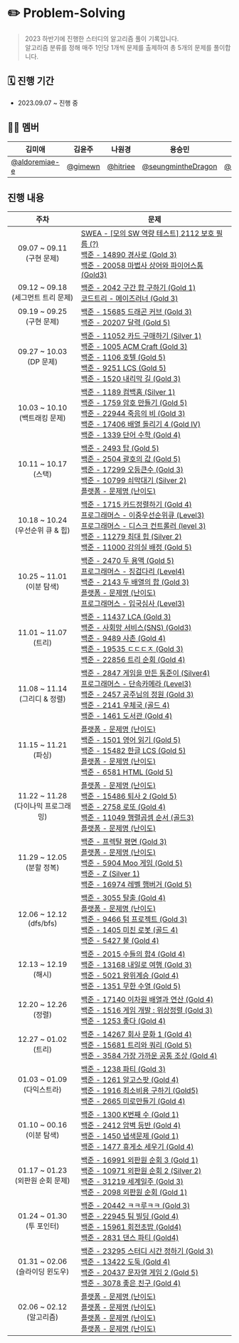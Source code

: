 # ✏️ Problem-Solving

> 2023 하반기에 진행한 스터디의 알고리즘 풀이 기록입니다. <br> 알고리즘 분류를 정해 매주 1인당 1개씩 문제를 출제하여 총 5개의 문제를 풀이합니다.

## 🗓️ 진행 기간

- 2023.09.07 ~ 진행 중

## 💁🏻 멤버

| 김미애                                        | 김윤주                            | 나원경                              | 용승민                                                  | 정지은                              |
| --------------------------------------------- | --------------------------------- | ----------------------------------- | ------------------------------------------------------- | ----------------------------------- |
| [@aldoremiae-e](https://github.com/aldoremiae-e) | [@gimewn](https://github.com/gimewn) | [@hitriee](https://github.com/hitriee) | [@seungmintheDragon](https://github.com/seungmintheDragon) | [@zzz0105](https://github.com/zzz0105) |

## 진행 내용

|               주차                | 문제                                                                                                                                                                                                                                                                                                                                                                                                                    |
|:-------------------------------:|-----------------------------------------------------------------------------------------------------------------------------------------------------------------------------------------------------------------------------------------------------------------------------------------------------------------------------------------------------------------------------------------------------------------------|
|    09.07 ~ 09.11 <br>(구현 문제)    | [SWEA - [모의 SW 역량 테스트] 2112 보호 필름 (?)](https://swexpertacademy.com/main/code/problem/problemDetail.do?contestProbId=AV5V1SYKAaUDFAWu) <br> [백준 - 14890 경사로 (Gold 3)](https://www.acmicpc.net/problem/14890) <br> [백준 - 20058 마법사 상어와 파이어스톰 (Gold3)](https://www.acmicpc.net/problem/20058)                                                                                                                            |
| 09.12 ~ 09.18 <br>(세그먼트 트리 문제)  | [백준 - 2042 구간 합 구하기 (Gold 1)](https://www.acmicpc.net/problem/2042) <br> [코드트리 - 메이즈러너 (Gold 3)](https://www.codetree.ai/training-field/frequent-problems/problems/maze-runner/description?page=3&pageSize=20)                                                                                                                                                                                                        |
|    09.19 ~ 09.25 <br>(구현 문제)    | [백준 - 15685 드래곤 커브 (Gold 3)](https://www.acmicpc.net/problem/15685) <br> [백준 - 20207 달력 (Gold 5)](https://www.acmicpc.net/problem/20207)                                                                                                                                                                                                                                                                              |
|    09.27 ~ 10.03 <br>(DP 문제)    | [백준 - 11052 카드 구매하기 (Silver 1)](https://www.acmicpc.net/problem/11052) <br> [백준 - 1005 ACM Craft (Gold 3)](https://www.acmicpc.net/problem/1005) <br> [백준 - 1106 호텔 (Gold 5)](https://www.acmicpc.net/problem/1106) <br> [백준 - 9251 LCS (Gold 5)](https://www.acmicpc.net/problem/9251) <br> [백준 - 1520 내리막 길 (Gold 3)](https://www.acmicpc.net/problem/1520)                                                         |
|  10.03 ~ 10.10 <br> (백트래킹 문제)   | [백준 - 1189 컴백홈 (Silver 1)](https://www.acmicpc.net/problem/1189) <br>[백준 - 1759 암호 만들기 (Gold 5)](https://www.acmicpc.net/problem/1759) <br>[백준 - 22944 죽음의 비 (Gold 3)](https://www.acmicpc.net/problem/22944) <br>[백준 - 17406 배열 돌리기 4 (Gold Ⅳ)](https://www.acmicpc.net/problem/17406) <br>[백준 - 1339 단어 수학 (Gold 4)](https://www.acmicpc.net/problem/1339)                                                          |
|     10.11 ~ 10.17 <br> (스택)     | [백준 - 2493 탑 (Gold 5)](https://www.acmicpc.net/problem/2493) <br>[백준 - 2504 괄호의 값 (Gold 5)](https://www.acmicpc.net/problem/2504) <br>[백준 - 17299 오등큰수 (Gold 3)](https://www.acmicpc.net/problem/17299) <br>[백준 - 10799 쇠막대기 (Silver 2)](https://www.acmicpc.net/problem/10799) <br>[플랫폼 - 문제명 (난이도)]()                                                                                                               |
| 10.18 ~ 10.24 <br> (우선순위 큐 & 힙) | [백준 - 1715 카드정렬하기 (Gold 4)](https://www.acmicpc.net/problem/1715) <br>[프로그래머스 - 이중우선순위큐 (Level3)](https://school.programmers.co.kr/learn/courses/30/lessons/42628) <br>[프로그래머스 - 디스크 컨트롤러 (level 3)](https://school.programmers.co.kr/learn/courses/30/lessons/42627) <br>[백준 - 11279 최대 힙 (Silver 2)](https://www.acmicpc.net/problem/11279) <br>[백준 - 11000 강의실 배정 (Gold 5)](https://www.acmicpc.net/problem/11000) |
|   10.25 ~ 11.01 <br> (이분 탐색)    | [백준 - 2470 두 용액 (Gold 5)](https://www.acmicpc.net/problem/2470) <br>[프로그래머스 - 징검다리 (Level4)](https://school.programmers.co.kr/learn/courses/30/lessons/43236) <br>[백준 - 2143 두 배열의 합 (Gold 3)](https://www.acmicpc.net/problem/2143) <br>[플랫폼 - 문제명 (난이도)]() <br>[프로그래머스 - 입국심사 (Level3)](https://school.programmers.co.kr/learn/courses/30/lessons/43238)                                                            |
|     11.01 ~ 11.07 <br> (트리)     | [백준 - 11437 LCA (Gold 3)](https://www.acmicpc.net/problem/11437) <br>[백준 - 사회망 서비스(SNS) (Gold3)](https://www.acmicpc.net/problem/2533) <br>[백준 - 9489 사촌 (Gold 4)](https://www.acmicpc.net/problem/9489) <br>[백준 - 19535 ㄷㄷㄷㅈ (Gold 3)](https://www.acmicpc.net/problem/19535) <br>[백준 - 22856 트리 순회 (Gold 4)](https://www.acmicpc.net/problem/22856)                                                                 |
|  11.08 ~ 11.14 <br> (그리디 & 정렬)  | [백준 - 2847 게임을 만든 동준이 (Silver4)](https://www.acmicpc.net/problem/2847) <br>[프로그래머스 - 단속카메라 (Level3)](https://school.programmers.co.kr/learn/courses/30/lessons/42884) <br>[백준 - 2457 공주님의 정원 (Gold 3)](https://www.acmicpc.net/problem/2457)<br>[백준 - 2141 우체국 (골드 4)](https://www.acmicpc.net/problem/2141) <br>[백준 - 1461 도서관 (Gold 4)](https://www.acmicpc.net/problem/1461)                                       |
|     11.15 ~ 11.21 <br> (파싱)     | [플랫폼 - 문제명 (난이도)]() <br>[백준 - 1501 영어 읽기 (Gold 5)](https://www.acmicpc.net/problem/1501) <br>[백준 - 15482 한글 LCS (Gold 5)](https://www.acmicpc.net/problem/15482) <br>[플랫폼 - 문제명 (난이도)]() <br>[백준 - 6581 HTML (Gold 5)](https://www.acmicpc.net/problem/6581)                                                                                                                                                          |
| 11.22 ~ 11.28 <br> (다이나믹 프로그래밍) | [플랫폼 - 문제명 (난이도)]() <br>[백준 - 15486 퇴사 2 (Gold 5)](https://www.acmicpc.net/problem/15486) <br>[백준 - 2758 로또 (Gold 4)](https://www.acmicpc.net/problem/2758) <br>[백준 - 11049 행렬곱셈 순서 (골드3)](https://www.acmicpc.net/problem/11049) <br>[플랫폼 - 문제명 (난이도)]()                                                                                                                                                             |
|   11.29 ~ 12.05 <br> (분할 정복)    | [백준 - 프렉탈 평면 (Gold 3)](https://www.acmicpc.net/problem/1030) <br>[플랫폼 - 문제명 (난이도)]() <br>[백준 - 5904 Moo 게임 (Gold 5)](https://www.acmicpc.net/problem/5904) <br>[백준 - Z (Silver 1)](https://www.acmicpc.net/problem/1074) <br>[백준 - 16974 레벨 햄버거 (Gold 5)](https://www.acmicpc.net/problem/16974)                                                                                                                      |
|  12.06 ~ 12.12 <br> (dfs/bfs)   | [백준 - 3055 탈출 (Gold 4)](https://www.acmicpc.net/problem/3055) <br>[플랫폼 - 문제명 (난이도)]() <br>[백준 - 9466 텀 프로젝트 (Gold 3)](https://www.acmicpc.net/problem/9466) <br>[백준 - 1405 미친 로봇 (골드 4)](https://www.acmicpc.net/problem/1405) <br>[백준 - 5427 불 (Gold 4)](https://www.acmicpc.net/problem/5427)                                                                                                                       |
|     12.13 ~ 12.19 <br> (해시)     | [백준 - 2015 수들의 합4 (Gold 4)](https://www.acmicpc.net/problem/2015) <br>[백준 - 13168 내일로 여행 (Gold 3)](https://www.acmicpc.net/problem/13168) <br>[백준 - 5021 왕위계승 (Gold 4)](https://www.acmicpc.net/problem/5021) <br>[백준 - 1351 무한 수열 (Gold 5)](https://www.acmicpc.net/problem/1351)                                                                                                                                    |
|     12.20 ~ 12.26 <br> (정렬)     | [백준 - 17140 이차원 배열과 연산 (Gold 4)](https://www.acmicpc.net/problem/17140) <br>[백준 - 1516 게임 개발 : 위상정렬 (Gold 3)](https://www.acmicpc.net/problem/1516) <br>[백준 - 1253 좋다 (Gold 4)](https://www.acmicpc.net/problem/1253)                                                                                                                                                                                                 |
|     12.27 ~ 01.02 <br> (트리)     | [백준 - 14267 회사 문화 1 (Gold 4)](https://www.acmicpc.net/problem/14267) <br>[백준 - 15681 트리와 쿼리 (Gold 5)](https://www.acmicpc.net/problem/15681) <br>[백준 - 3584 가장 가까운 공통 조상 (Gold 4)](https://www.acmicpc.net/problem/3584)                                                                                                                                                                                              |
|   01.03 ~ 01.09 <br> (다익스트라)    | [백준 - 1238 파티 (Gold 3)](https://www.acmicpc.net/problem/1238) <br>[백준 - 1261 알고스팟 (Gold 4)](https://www.acmicpc.net/problem/1261) <br>[백준 - 1916 최소비용 구하기 (Gold5)](https://www.acmicpc.net/problem/1916) <br>[백준 - 2665 미로만들기 (Gold 4)](https://www.acmicpc.net/problem/2665)                                                                                                                                         |
|   01.10 ~ 00.16 <br> (이분 탐색)    | [백준 - 1300 K번째 수 (Gold 1)](https://www.acmicpc.net/problem/1300) <br>[백준 - 2412 암벽 등반 (Gold 4)](https://www.acmicpc.net/problem/2412) <br>[백준 - 1450 냅색문제 (Gold 1)](https://www.acmicpc.net/problem/1450) <br>[백준 - 1477 휴게소 세우기 (Gold 4)](https://www.acmicpc.net/problem/1477)                                                                                                                                      |
| 01.17 ~ 01.23 <br> (외판원 순회 문제)  | [백준 - 16991 외판원 순회 3 (Gold 1)](https://www.acmicpc.net/problem/16991) <br>[백준 - 10971 외판원 순회 2 (Silver 2)](https://www.acmicpc.net/problem/10971) <br>[백준 - 31219 세계일주 (Gold 3)](https://www.acmicpc.net/problem/31219) <br>[백준 - 2098 외판원 순회 (Gold 1)](https://www.acmicpc.net/problem/2098)                                                                                                                         |
|   01.24 ~ 01.30 <br> (투 포인터)    | [백준 - 20442 ㅋㅋ루ㅋㅋ (Gold 3)](https://www.acmicpc.net/problem/20442) <br>[백준 - 22945 팀 빌딩 (Gold 4)](https://www.acmicpc.net/problem/22945) <br>[백준 - 15961 회전초밥 (Gold4)](https://www.acmicpc.net/problem/15961) <br>[백준 - 2831 댄스 파티 (Gold4)](https://www.acmicpc.net/problem/2831)                                                                                                                                     |
|    01.31 ~ 02.06 <br> (슬라이딩 윈도우)    | [백준 - 23295 스터디 시간 정하기 (Gold 3)](https://www.acmicpc.net/problem/23295) <br>[백준 - 13422 도둑 (Gold 4)](https://www.acmicpc.net/problem/13422) <br>[백준 - 20437 문자열 게임 2 (Gold 5)]() <br>[백준 - 3078 좋은 친구 (Gold 4)](https://www.acmicpc.net/problem/3078)                                                                                                                                                                                                                                                                        |
|    02.06 ~ 02.12 <br> (알고리즘)    | [플랫폼 - 문제명 (난이도)]() <br>[플랫폼 - 문제명 (난이도)]() <br>[플랫폼 - 문제명 (난이도)]() <br>[플랫폼 - 문제명 (난이도)]()                                                                                                                                                                                                                                                                                                                           |
